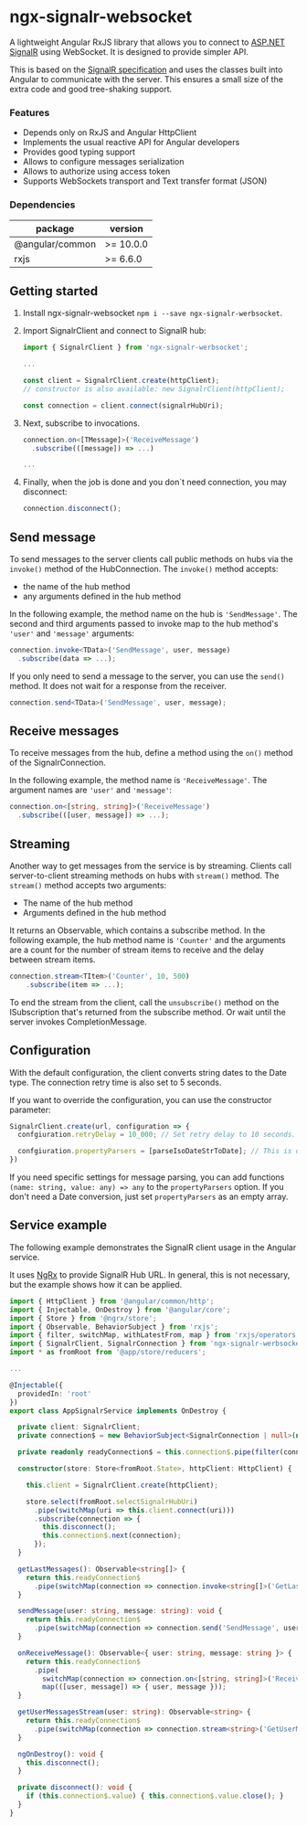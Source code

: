 # ngx-signalr-websocket

A lightweight Angular RxJS library that allows you to connect to [ASP.NET SignalR](https://docs.microsoft.com/en-us/aspnet/core/signalr/introduction) using WebSocket. It is designed to provide simpler API.

This is based on the [SignalR specification](https://github.com/dotnet/aspnetcore/blob/main/src/SignalR/docs/specs/HubProtocol.md) and uses the classes built into Angular to communicate with the server. This ensures a small size of the extra code and good tree-shaking support.

### Features

- Depends only on RxJS and Angular HttpClient
- Implements the usual reactive API for Angular developers
- Provides good typing support
- Allows to configure messages serialization
- Allows to authorize using access token
- Supports WebSockets transport and Text transfer format (JSON)

### Dependencies

package         | version
--------------- | ---------
@angular/common | >= 10.0.0
rxjs            | >= 6.6.0


## Getting started

1. Install ngx-signalr-websocket `npm i --save ngx-signalr-werbsocket`.

2. Import SignalrClient and connect to SignalR hub:
    ```typescript
    import { SignalrClient } from 'ngx-signalr-werbsocket';

    ...

    const client = SignalrClient.create(httpClient);
    // constructor is also available: new SignalrClient(httpClient);
    
    const connection = client.connect(signalrHubUri);
    ```

3. Next, subscribe to invocations.
    ```typescript
    connection.on<[TMessage]>('ReceiveMessage')
      .subscribe(([message]) => ...)

    ...
    ```

4. Finally, when the job is done and you don`t need connection, you may disconnect:
    ```typescript
    connection.disconnect();
    ```


## Send message

To send messages to the server сlients call public methods on hubs via the `invoke()` method of the HubConnection. The `invoke()` method accepts:

- the name of the hub method
- any arguments defined in the hub method

In the following example, the method name on the hub is `'SendMessage'`. The second and third arguments passed to invoke map to the hub method's `'user'` and `'message'` arguments:

```typescript
connection.invoke<TData>('SendMessage', user, message)
  .subscribe(data => ...);
```

If you only need to send a message to the server, you can use the `send()` method. It does not wait for a response from the receiver.

```typescript
connection.send<TData>('SendMessage', user, message);
```


## Receive messages

To receive messages from the hub, define a method using the `on()` method of the SignalrConnection.

In the following example, the method name is `'ReceiveMessage'`. The argument names are `'user'` and `'message'`:

```typescript
connection.on<[string, string]>('ReceiveMessage')
  .subscribe(([user, message]) => ...);
```


## Streaming

Another way to get messages from the service is by streaming. Clients call server-to-client streaming methods on hubs with `stream()` method. The `stream()` method accepts two arguments:

- The name of the hub method
- Arguments defined in the hub method

It returns an Observable, which contains a subscribe method. In the following example, the hub method name is `'Counter'` and the arguments are a count for the number of stream items to receive and the delay between stream items.

```typescript
connection.stream<TItem>('Counter', 10, 500)
    .subscribe(item => ...);
```

To end the stream from the client, call the `unsubscribe()` method on the ISubscription that's returned from the subscribe method. Or wait until the server invokes CompletionMessage.


## Configuration

With the default configuration, the client converts string dates to the Date type. The connection retry time is also set to 5 seconds.

If you want to override the configuration, you can use the constructor parameter:

```typescript
SignalrClient.create(url, configuration => {
  confgiuration.retryDelay = 10_000; // Set retry delay to 10 seconds.

  confgiuration.propertyParsers = [parseIsoDateStrToDate]; // This is default value.
})
```

If you need specific settings for message parsing, you can add functions `(name: string, value: any) => any` to the `propertyParsers` option. If you don't need a Date conversion, just set `propertyParsers` as an empty array.


## Service example

The following example demonstrates the SignalR client usage in the Angular service.

It uses [NgRx](https://ngrx.io/) to provide SignalR Hub URL. In general, this is not necessary, but the example shows how it can be applied.

```typescript
import { HttpClient } from '@angular/common/http';
import { Injectable, OnDestroy } from '@angular/core';
import { Store } from '@ngrx/store';
import { Observable, BehaviorSubject } from 'rxjs';
import { filter, switchMap, withLatestFrom, map } from 'rxjs/operators';
import { SignalrClient, SignalrConnection } from 'ngx-signalr-werbsocket';
import * as fromRoot from '@app/store/reducers';

...

@Injectable({
  providedIn: 'root'
})
export class AppSignalrService implements OnDestroy {

  private client: SignalrClient;
  private connection$ = new BehaviorSubject<SignalrConnection | null>(null);

  private readonly readyConnection$ = this.connection$.pipe(filter(connection => !!connection));

  constructor(store: Store<fromRoot.State>, httpClient: HttpClient) {

    this.client = SignalrClient.create(httpClient);

    store.select(fromRoot.selectSignalrHubUri)
      .pipe(switchMap(uri => this.client.connect(uri)))
      .subscribe(connection => {
        this.disconnect();
        this.connection$.next(connection);
      });
  }

  getLastMessages(): Observable<string[]> {
    return this.readyConnection$
      .pipe(switchMap(connection => connection.invoke<string[]>('GetLastMessages', 10)));
  }

  sendMessage(user: string, message: string): void {
    return this.readyConnection$
      .pipe(switchMap(connection => connection.send('SendMessage', user, message)));
  }

  onReceiveMessage(): Observable<{ user: string, message: string }> {
    return this.readyConnection$
      .pipe(
        switchMap(connection => connection.on<[string, string]>('ReceiveMessage')),
        map(([user, message]) => { user, message }));
  }

  getUserMessagesStream(user: string): Observable<string> {
    return this.readyConnection$
      .pipe(switchMap(connection => connection.stream<string>('GetUserMessagesStream', user)));
  }

  ngOnDestroy(): void {
    this.disconnect();
  }

  private disconnect(): void {
    if (this.connection$.value) { this.connection$.value.close(); }
  }
}
```
